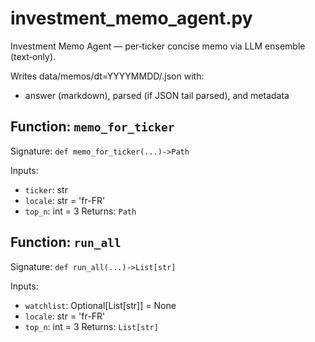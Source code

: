# investment_memo_agent.py

Investment Memo Agent — per‑ticker concise memo via LLM ensemble (text‑only).

Writes data/memos/dt=YYYYMMDD/<ticker>.json with:
- answer (markdown), parsed (if JSON tail parsed), and metadata

## Function: `memo_for_ticker`

Signature: `def memo_for_ticker(...)->Path`

Inputs:
- `ticker`: str
- `locale`: str = 'fr-FR'
- `top_n`: int = 3
Returns: `Path`

## Function: `run_all`

Signature: `def run_all(...)->List[str]`

Inputs:
- `watchlist`: Optional[List[str]] = None
- `locale`: str = 'fr-FR'
- `top_n`: int = 3
Returns: `List[str]`
